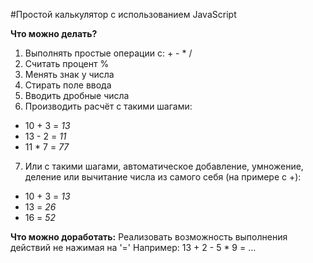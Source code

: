 #Простой калькулятор с использованием JavaScript

**Что можно делать?**

1. Выполнять простые операции с: + - * /
2. Считать процент %
3. Менять знак у числа
4. Стирать поле ввода
5. Вводить дробные числа
6. Производить расчёт с такими шагами:

-   10 + 3 = _13_
-   13 - 2 = _11_
-   11 * 7 = _77_

7. Или с такими шагами, автоматическое добавление, умножение, деление или вычитание числа из самого себя (на примере с +):

-   10 + 3 = _13_
-   13 = _26_
-   16 = _52_

**Что можно доработать:**
Реализовать возможность выполнения действий не нажимая на '='
Например: 13 + 2 - 5 * 9 = ...
